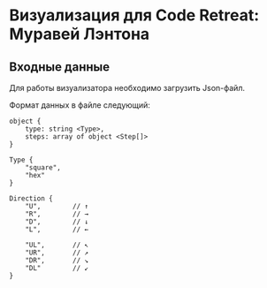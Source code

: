 # Визуализация для Code Retreat: Муравей Лэнтона

## Входные данные

Для работы визуализатора необходимо загрузить Json-файл.

Формат данных в файле следующий:

```
object {
    type: string <Type>,
    steps: array of object <Step[]>
}
```

```
Type {
    "square",
    "hex"
}
```

```
Direction {
    "U",        // ↑
    "R",        // →
    "D",        // ↓	
    "L",        // ←

    "UL",       // ↖
    "UR",       // ↗
    "DR",       // ↘
    "DL"        // ↙
}